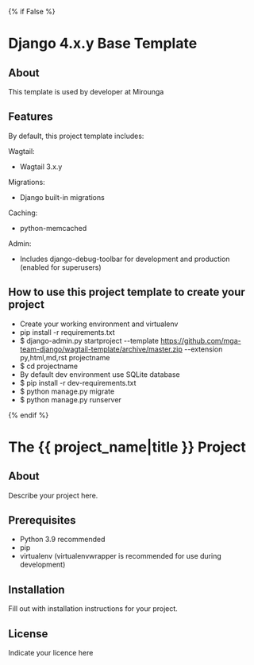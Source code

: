 {% if False %}
# Django 4.x.y Base Template #

## About ##

This template is used by developer at Mirounga

## Features ##

By default, this project template includes:

Wagtail:

- Wagtail 3.x.y

Migrations:

- Django built-in migrations

Caching:

- python-memcached

Admin:

- Includes django-debug-toolbar for development and production (enabled for superusers)

## How to use this project template to create your project ##

- Create your working environment and virtualenv
- pip install -r requirements.txt
- $ django-admin.py startproject --template https://github.com/mga-team-django/wagtail-template/archive/master.zip --extension py,html,md,rst projectname
- $ cd projectname
- By default dev environment use SQLite database
- $ pip install -r dev-requirements.txt
- $ python manage.py migrate
- $ python manage.py runserver

{% endif %}
# The {{ project_name|title }} Project #

## About ##

Describe your project here.

## Prerequisites ##

- Python 3.9 recommended
- pip
- virtualenv (virtualenvwrapper is recommended for use during development)

## Installation ##

Fill out with installation instructions for your project.


License
-------

Indicate your licence here
